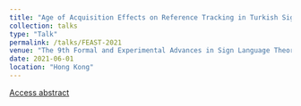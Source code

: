 ```yaml
---
title: "Age of Acquisition Effects on Reference Tracking in Turkish Sign Language"
collection: talks
type: "Talk"
permalink: /talks/FEAST-2021
venue: "The 9th Formal and Experimental Advances in Sign Language Theory (FEAST) Colloquium"
date: 2021-06-01
location: "Hong Kong"
---
```


[Access abstract](https://kelesonur.com/folder/feast2021hongkong_paper_19.pdf)

